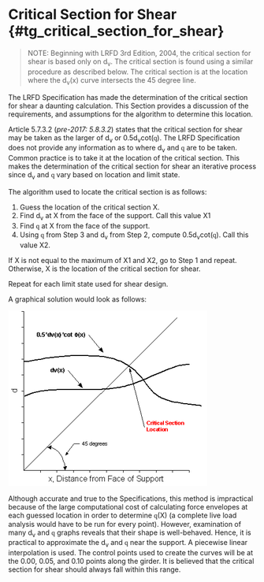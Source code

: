 Critical Section for Shear {#tg_critical_section_for_shear}
======================================
> NOTE: Beginning with LRFD 3rd Edition, 2004, the critical section for shear is based only on d<sub>v</sub>. The critical section is found using a similar procedure as described below. The critical section is at the location where the d<sub>v</sub>(x) curve intersects the 45 degree line.

The LRFD Specification has made the determination of the critical section for shear a daunting calculation. This Section provides a discussion of the requirements, and assumptions for the algorithm to determine this location.

Article 5.7.3.2 (*pre-2017: 5.8.3.2*) states that the critical section for shear may be taken as the larger of d<sub>v</sub> or 0.5d<sub>v</sub>cot(<span style="font-family:symbol">q</span>). The LRFD Specification does not provide any information as to where d<sub>v</sub> and <span style="font-family:symbol">q</span> are to be taken. Common practice is to take it  at the location of the critical section. This makes the determination of the critical section for shear an iterative process since d<sub>v</sub> and <span style="font-family:symbol">q</span> vary based on location and limit state.

The algorithm used to locate the critical section is as follows:

1. Guess the location of the critical section X.
2. Find d<sub>v</sub> at X from the face of the support. Call this value X1
3. Find <span style="font-family:symbol">q</span> at X from the face of the support.
4. Using <span style="font-family:symbol">q</span> from Step 3 and d<sub>v</sub> from Step 2, compute 0.5d<sub>v</sub>cot(<span style="font-family:symbol">q</span>). Call this value X2.

If X is not equal to the maximum of X1 and X2, go to Step 1 and repeat. Otherwise, X is the location of the critical section for shear.

Repeat for each limit state used for shear design.

A graphical solution would look as follows:

![](critical_section_graph.gif)

Although accurate and true to the Specifications, this method is impractical because of the large computational cost of calculating force envelopes at each guessed location in order to determine <span style="font-family:symbol">q</span>(X) (a complete live load analysis would have to be run for every point). However, examination of many d<sub>v</sub> and <span style="font-family:symbol">q</span> graphs reveals that their shape is well-behaved. Hence, it is practical to approximate the d<sub>v</sub> and <span style="font-family:symbol">q</span> near the support. A piecewise linear interpolation is used. The control points used to create the curves will be at the 0.00, 0.05, and 0.10 points along the girder. It is believed that the critical section for shear should always fall within this range.  

